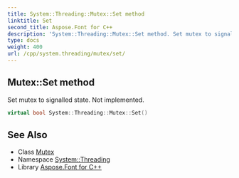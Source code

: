 ```yaml
---
title: System::Threading::Mutex::Set method
linktitle: Set
second_title: Aspose.Font for C++
description: 'System::Threading::Mutex::Set method. Set mutex to signalled state. Not implemented in C++.'
type: docs
weight: 400
url: /cpp/system.threading/mutex/set/
---
```

## Mutex::Set method


Set mutex to signalled state. Not implemented.

```cpp
virtual bool System::Threading::Mutex::Set()
```

## See Also

* Class [Mutex](../)
* Namespace [System::Threading](../../)
* Library [Aspose.Font for C++](../../../)
